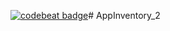 [![codebeat badge](https://codebeat.co/badges/a5047d86-c9e3-4395-a232-e1278943e96f)](https://codebeat.co/projects/github-com-atam84-appinventory-master)# AppInventory_2
